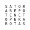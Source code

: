```
S A T O R
A R E P O
T E N E T
O P E R A
R O T A S
```

<!-- [![LinkedIn](https://img.shields.io/badge/LinkedIn-%230077B5.svg?logo=linkedin&logoColor=white)](https://linkedin.com/in/lal-lucas-alvarenga) -->

<!-- ![](https://github-readme-stats.vercel.app/api?username=lbalvarenga&theme=dark&hide_border=true&include_all_commits=true&count_private=true)<br/> -->
<!-- ![](https://github-readme-streak-stats.herokuapp.com/?user=lbalvarenga&theme=dark&hide_border=true)<br/> -->
<!-- ![](https://github-readme-stats.vercel.app/api/top-langs/?username=lbalvarenga&theme=dark&hide_border=true&include_all_commits=true&count_private=true&layout=compact) -->

<!-- Proudly created with GPRM ( https://gprm.itsvg.in ) -->
